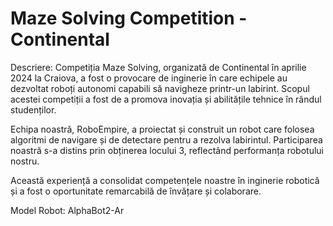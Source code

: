 # Maze Solving Competition - Continental

Descriere:
Competiția Maze Solving, organizată de Continental în aprilie 2024 la Craiova, a fost o provocare de inginerie în care echipele au dezvoltat roboți autonomi capabili să navigheze printr-un labirint. Scopul acestei competiții a fost de a promova inovația și abilitățile tehnice în rândul studenților.

Echipa noastră, RoboEmpire, a proiectat și construit un robot care folosea algoritmi de navigare și de detectare pentru a rezolva labirintul. Participarea noastră s-a distins prin obținerea locului 3, reflectând performanța robotului nostru.

Această experiență a consolidat competențele noastre în inginerie robotică și a fost o oportunitate remarcabilă de învățare și colaborare.

Model Robot: AlphaBot2-Ar 
